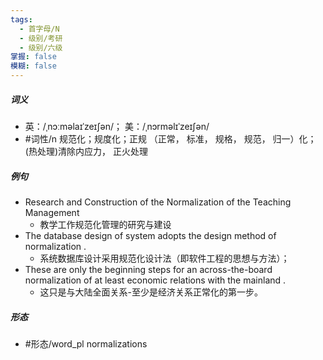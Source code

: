 ```yaml
---
tags:
  - 首字母/N
  - 级别/考研
  - 级别/六级
掌握: false
模糊: false
---
```

##### 词义
- 英：/ˌnɔːməlaɪˈzeɪʃən/； 美：/ˌnɔrməlɪˈzeɪʃən/
- #词性/n  规范化；规度化；正规 （正常， 标准， 规格， 规范， 归一）化；(热处理)清除内应力， 正火处理
##### 例句
- Research and Construction of the Normalization of the Teaching Management
	- 教学工作规范化管理的研究与建设
- The database design of system adopts the design method of normalization .
	- 系统数据库设计采用规范化设计法（即软件工程的思想与方法）；
- These are only the beginning steps for an across-the-board normalization of at least economic relations with the mainland .
	- 这只是与大陆全面关系-至少是经济关系正常化的第一步。
##### 形态
- #形态/word_pl normalizations
